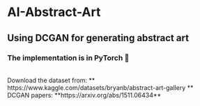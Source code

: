 # AI-Abstract-Art
## Using DCGAN for generating abstract art
### The implementation is in **PyTorch** 🚀
</br>
Download the dataset from: ** https://www.kaggle.com/datasets/bryanb/abstract-art-gallery **</br>
DCGAN papers: **https://arxiv.org/abs/1511.06434**
